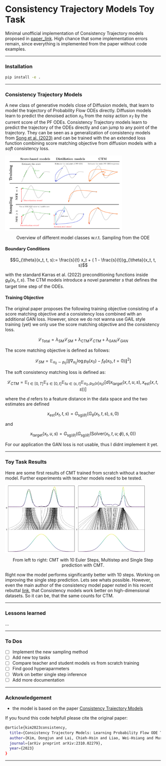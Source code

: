 # Consistency Trajectory Models Toy Task


Minimal unofficial implementation of Consistency Trajectory models proposed in [paper_link](https://openreview.net/attachment?id=ymjI8feDTD&name=pdf). High chance that some implementation errors remain, since everything is implemented from the paper without code examples. 

---

### Installation

```bash
pip install -e .
```

---

### Consistency Trajectory Models
A new class of generative models close of Diffusion models, that learn to model the trajectory of Probability Flow ODEs directly. Diffusion models learn to predict the denoised action $x_0$ from the noisy action $x_T$ by the current score of the PF ODEs. Consistency Trajectory models learn to predict the trajectory of the ODEs directly and can jump to any point of the trajectory. 
They can be seen as a generalization of consistency models from [Song et al. (2023)](https://arxiv.org/pdf/2303.01469.pdf) and can be trained with the an extended loss function combining score matching objective from diffusion models with a _soft_ consistency loss.

<div style="display:flex">
  <img src="./images/Figure_2_CTM.png" width="75%" />
</div>
<p style="text-align:center"> Overview of different model classes w.r.t. Sampling from the ODE</p>


#### Boundary Conditions

```math
G_{\theta}(x_t, t, s):= \frac{s}{t} x_t + ( 1 - \frac{s}{t})g_{\theta}(x_t, t, s)
```
with the standard Karras et al. (2022) preconditioning functions inside $g_{\theta}(x_t, t, s)$.
The CTM models introduce a novel parameter $s$ that defines the target time step of the ODEs. 


#### Training Objective

The original paper proposes the following training objective consisting of a score matching objective and a consistency loss combined with an additional GAN loss. 
However, since we do not wanna use GAIL style training (yet) we only use the score matching objective and the consistency loss.

```math
\mathcal{L}_{\text{Total}} = \lambda_{\text{SM}} \mathcal{L}_{SM} +\lambda_{\text{CTM}} \mathcal{L}_{CTM} + \lambda_{\text{GAN}} \mathcal{L}_{GAN}
```

The score matching objective is defined as follows:

```math
\mathcal{L}_{SM} = \mathbb{E}_{x_0 \sim p_0} \left[ \left\| \nabla_{x_0} \log p_{\theta}(x_0) - f_{\theta}(x_0, t=0) \right\|^2 \right]
```

The soft consistency matching loss is defined as:
```math
\mathcal{L}_{CTM} = \mathbb{E}_{t \in [0, T]}\mathbb{E}_{s \in [0, t]} \mathbb{E}_{tu \in (s, t]} \mathbb{E}_{x_0, p_{0t}(x|x_0)} \left[ d(x_{\text{target}}(x,t,u,s), x_{\text{est}}(x,t,s)) \right]
```
where the $d$ refers to a feature distance in the data space and the two estimates are defined
```math
x_{\text{est}}(x_t, t, s) = G_{\text{sg}(\theta)}(G_{\theta}(x_t, t, s), s, 0)
```
and
```math
x_{\text{target}}(x_t, u, s) = G_{\text{sg}(\theta)}(G_{\text{sg}(\theta)}(\text{Solver}(x_t, t, u;\phi), s, 0))
```

For our application the GAN loss is not usable, thus I didnt implement it yet. 


---


### Toy Task Results 

Here are some first results of CMT trained from scratch without a teacher model. Further experiments with teacher models need to be tested. 

<div style="display:flex">
  <img src="./images/cm_euler_epochs_2000.png" width="45%" />
  <img src="./images/cm_onestep_epochs_2000.png" width="45%" />
</div>
<p style="text-align:center">From left to right: CMT with 10 Euler Steps, Multistep and Single Step prediction with CMT.</p>


Right now the model performs significantly better with 10 steps. Working on improving the single step prediction. Lets see whats possible. However, even the main author of the consistency model paper noted in his recent rebuttal [link](https://openreview.net/forum?id=WNzy9bRDvG), that Consistency models work better on high-dimensional datasets. So it can be, that the same counts for CTM. 


--- 


### Lessons learned

...

---

### To Dos

 - [ ] Implement the new sampling method
 - [ ] Add new toy tasks
 - [ ] Compare teacher and student models vs from scratch training
 - [ ] Find good hyperaparmeters
 - [ ] Work on better single step inference
 - [ ] Add more documentation

---

### Acknowledgement

- the model is based on the paper [Consistency Trajectory Models]([https://openreview.net/attachment?id=ymjI8feDTD&name=pdf](https://arxiv.org/pdf/2310.02279.pdf)https://arxiv.org/pdf/2310.02279.pdf) 

If you found this code helpfull please cite the original paper:

```bash
@article{kim2023consistency,
  title={Consistency Trajectory Models: Learning Probability Flow ODE Trajectory of Diffusion},
  author={Kim, Dongjun and Lai, Chieh-Hsin and Liao, Wei-Hsiang and Murata, Naoki and Takida, Yuhta and Uesaka, Toshimitsu and He, Yutong and Mitsufuji, Yuki and Ermon, Stefano},
  journal={arXiv preprint arXiv:2310.02279},
  year={2023}
}

```

---
